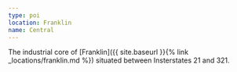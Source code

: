 ```yaml
---
type: poi
location: Franklin
name: Central
---
```


The industrial core of [Franklin]({{ site.baseurl }}{% link _locations/franklin.md %}) situated between Insterstates 21 and 321.